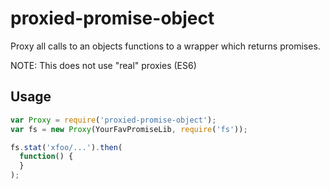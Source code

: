 # proxied-promise-object

Proxy all calls to an objects functions to a wrapper which returns
promises.

NOTE: This does not use "real" proxies (ES6)

## Usage

```js
var Proxy = require('proxied-promise-object');
var fs = new Proxy(YourFavPromiseLib, require('fs'));

fs.stat('xfoo/...').then(
  function() {
  }
);
```
